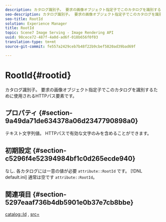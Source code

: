 ```yaml
---
description: カタログ識別子。 要求の画像オブジェクト指定子でこのカタログを識別するために使用されるHTTPパス要素です。
seo-description: カタログ識別子。 要求の画像オブジェクト指定子でこのカタログを識別するために使用されるHTTPパス要素です。
seo-title: RootId
solution: Experience Manager
title: RootId
topic: Scene7 Image Serving - Image Rendering API
uuid: 98cece72-487f-4a0d-ad6f-018b656f0f03
translation-type: tm+mt
source-git-commit: fe557a2429ceb7b48f22b9cbef5820ad39bad69f

---
```



# RootId{#rootid}

カタログ識別子。 要求の画像オブジェクト指定子でこのカタログを識別するために使用されるHTTPパス要素です。

## プロパティ {#section-9a49da71de634378a06d2347790898a0}

テキスト文字列値。 HTTPパスで有効な文字のみを含めることができます。

## 初期設定 {#section-c5296f4e52394984bf1c0d265ecde940}

なし. 各カタログには一意の値が必要 `attribute::RootId` です。 [!DNL default.ini] 通常は空です `attribute::RootId`。

## 関連項目 {#section-5297eaaf736b4db5901e0b37e7cb8bbe}

[catalog::Id](/help/aem-is-ir-api/is-api/image-catalog/image-serving-api-ref/c-image-catalog-reference/c-image-svg-data-reference/c-image-data-reference/r-id-cat.md) , [src=](../../../../../is-api/http-ref/image-serving-api-ref/c-http-protocol-reference/c-command-reference/r-src.md#reference-f6506637778c4c69bf106a7924a91ab1)
